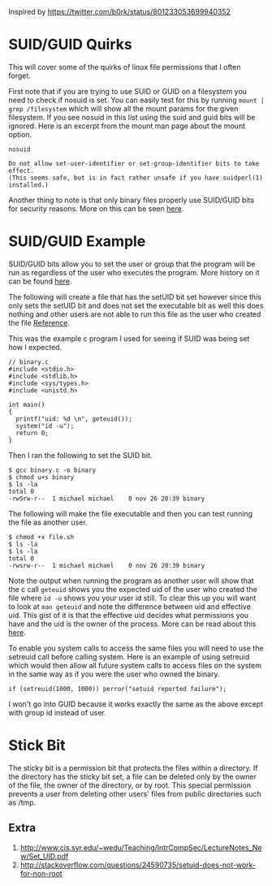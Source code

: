Inspired by https://twitter.com/b0rk/status/801233053699940352

# SUID/GUID Quirks

This will cover some of the quirks of linux file permissions that I often forget.

First note that if you are trying to use SUID or GUID on a filesystem you need to check if nosuid is set. You can easily test
for this by running `mount | grep /filesystem` which will show all the mount params for the given filesystem. If you see 
nosuid in this list using the suid and guid bits will be ignored. Here is an excerpt from the mount man page about the mount option.

```
nosuid

Do not allow set-user-identifier or set-group-identifier bits to take effect. 
(This seems safe, but is in fact rather unsafe if you have suidperl(1) installed.)
```

Another thing to note is that only binary files properly use SUID/GUID bits for security reasons. More on this
can be seen [here](http://unix.stackexchange.com/questions/130906/why-does-setuid-not-work).

# SUID/GUID Example

SUID/GUID bits allow you to set the user or group that the program will be run as regardless of the user who executes the program.
More history on it can be found [here](http://www.thegeekstuff.com/2013/02/sticky-bit/). 

The following will create a file that has the setUID bit set however since this only sets the setUID bit and
does not set the executable bit as well this does nothing and other users are not able to run this file as the
user who created the file [Reference](http://unix.stackexchange.com/questions/158448/what-is-the-purpose-of-setuid-enabled-with-no-executable-bit).

This was the example c program I used for seeing if SUID was being set how I expected.

```
// binary.c
#include <stdio.h>
#include <stdlib.h>
#include <sys/types.h>
#include <unistd.h>

int main()
{
  printf("uid: %d \n", geteuid());
  system("id -u");
  return 0;
}
```

Then I ran the following to set the SUID bit.

```
$ gcc binary.c -o binary
$ chmod u+s binary
$ ls -la
total 0
-rwSrw-r--  1 michael michael    0 nov 26 20:39 binary
```

The following will make the file executable and then you can test running the file as another user.

```
$ chmod +x file.sh
$ ls -la
$ ls -la
total 0
-rwsrw-r--  1 michael michael    0 nov 26 20:39 binary
```

Note the output when running the program as another user will show that the c call `geteuid` shows you the
expected uid of the user who created the file where `id -u` shows you your user id still. To clear this up
you will want to look at `man geteuid` and note the difference between uid and effective uid. This gist of 
it is that the effective uid decides what permissions you have and the uid is the owner of the process.
More can be read about this [here](http://stackoverflow.com/questions/32455684/difference-between-real-user-id-effective-user-id-and-saved-user-id). 

To enable you system calls to access the same files you will need to use the setreuid call before calling system.
Here is an example of using setreuid which would then allow all future system calls to access files on the system
in the same way as if you were the user who owned the binary.

```
if (setreuid(1000, 1000)) perror("setuid reported failure");
```

I won't go into GUID because it works exactly the same as the above except with group id instead of user.

# Stick Bit

The sticky bit is a permission bit that protects the files within a directory. If the directory has the 
sticky bit set, a file can be deleted only by the owner of the file, the owner of the directory, or by root.
This special permission prevents a user from deleting other users' files from public directories such as /tmp.

## Extra

1. http://www.cis.syr.edu/~wedu/Teaching/IntrCompSec/LectureNotes_New/Set_UID.pdf
2. http://stackoverflow.com/questions/24590735/setuid-does-not-work-for-non-root
